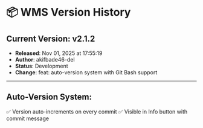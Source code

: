 # 📦 WMS Version History

## Current Version: **v2.1.2**
- **Released**: Nov 01, 2025 at 17:55:19
- **Author**: akifbade46-del
- **Status**: Development
- **Change**: feat: auto-version system with Git Bash support

---

## Auto-Version System:
✅ Version auto-increments on every commit
✅ Visible in Info button with commit message
